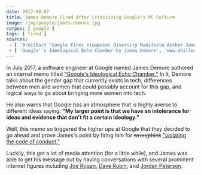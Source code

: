 ```yaml
---
date: 2017-08-07
title: James Demore Fired After Criticizing Google's PC Culture
image: /img/people/james-demore.jpg
corpos: [ google ]
tags: [ fired ]
sources:
 - [ 'Breitbart "Google Fires Viewpoint Diversity Manifesto Author James Damore" by Charlie Nash (7 Aug 2017)', 'archive.is/fCrU4' ]
 - [ 'Google''s Ideological Echo Chamber by James Demore', 'www.dhillonlaw.com/wp-content/uploads/2018/01/Damore-Google-Manifesto.pdf' ]
---
```


In July 2017, a software engineer at Google named James Demore authored an
internal memo titled ["Google's Ideological Echo
Chamber."](https://www.dhillonlaw.com/wp-content/uploads/2018/01/Damore-Google-Manifesto.pdf)
In it, Demore talks about the gender gap that currently exists in tech,
differences between men and women that could possibly account for this gap, and
logical ways to go about bringing more women into tech.

He also warns that Google has an atmosphere that is highly averse to different
ideas saying: **"My larger point is that we have an intolerance for ideas and
evidence that don't fit a certain ideology."**

Well, this memo so triggered the higher ups at Google that they decided to go
ahead and prove James's point by firing him for ~~wrongthink~~ ["violating the
code of conduct."](https://archive.is/cPgay)

Luckily, this got a lot of media attention (for a little while), and James was
able to get his message out by having conversations with several prominent
internet figures including [Joe
Rogan](https://www.youtube.com/watch?v=uQ1JeII0eGo), [Dave
Rubin](https://www.youtube.com/watch?v=6NOSD0XK0r8), and [Jordan
Peterson](https://www.youtube.com/watch?v=SEDuVF7kiPU).
